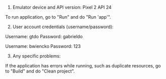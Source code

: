 1. Emulator device and API version: Pixel 2 API 24

To run application, go to "Run" and do "Run 'app'".

2. User account credentials (username/password):

Username: gtdo
Password: gabrieldo

Username: bwiencko
Password: 123

3. Any specific problems:

If the application has errors while running, such as duplicate resources, go to "Build" and do "Clean project".
